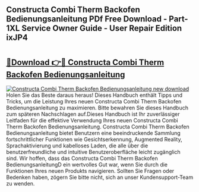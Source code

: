 ## Constructa Combi Therm Backofen Bedienungsanleitung PDf Free Download - Part-1XL Service Owner Guide - User Repair Edition ixJP4

# <h2><a href="http://df1qqli.blite.top/?on=Constructa+Combi+Therm+Backofen+Bedienungsanleitung">🔗Download 👉🔴 Constructa Combi Therm Backofen Bedienungsanleitung</a></h2>

[![Constructa Combi Therm Backofen Bedienungsanleitung new download](https://i.imgur.com/lujVjoI.png)](http://df1qqli.blite.top/?on=Constructa+Combi+Therm+Backofen+Bedienungsanleitung)
Holen Sie das Beste daraus heraus! Dieses Handbuch enthält Tipps und Tricks, um die Leistung Ihres neuen Constructa Combi Therm Backofen Bedienungsanleitung zu maximieren. Bitte bewahren Sie dieses Handbuch zum späteren Nachschlagen auf.Dieses Handbuch ist Ihr zuverlässiger Leitfaden für die effektive Verwendung Ihres neuen Constructa Combi Therm Backofen Bedienungsanleitung. Constructa Combi Therm Backofen Bedienungsanleitung bietet Benutzern eine beeindruckende Sammlung fortschrittlicher Funktionen wie Gesichtserkennung, Augmented Reality, Sprachaktivierung und kabelloses Laden, die alle über die benutzerfreundliche und intuitive Benutzeroberfläche leicht zugänglich sind. Wir hoffen, dass das Constructa Combi Therm Backofen BedienungsanleitungD ein wertvolles Gut war, wenn Sie durch die Funktionen Ihres neuen Produkts navigieren. Sollten Sie Fragen oder Bedenken haben, zögern Sie bitte nicht, sich an unser Kundensupport-Team zu wenden.
